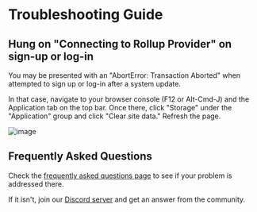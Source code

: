 # Troubleshooting Guide

## Hung on "Connecting to Rollup Provider" on sign-up or log-in

You may be presented with an "AbortError: Transaction Aborted" when attempted to sign up or log-in after a system update.

In that case, navigate to your browser console (F12 or Alt-Cmd-J) and the Application tab on the top bar. Once there, click "Storage" under the "Application" group and click "Clear site data." Refresh the page.

![image](https://user-images.githubusercontent.com/15220860/177643292-e39ce717-8a58-4916-ad51-74e10c7685d4.png)

## Frequently Asked Questions

Check the [frequently asked questions page](/how-aztec-works/faq) to see if your problem is addressed there. 

If it isn't, join our [Discord server](https://discord.com/invite/UDtJr9u) and get an answer from the community.
